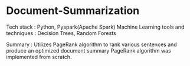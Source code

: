 # Document-Summarization
Tech stack : Python, Pyspark(Apache Spark)
Machine Learning tools and techniques : Decision Trees, Random Forests

Summary : Utilizes PageRank algorithm to rank various sentences and produce an optimized document summary
PageRank algorithm was implemented from scratch.
